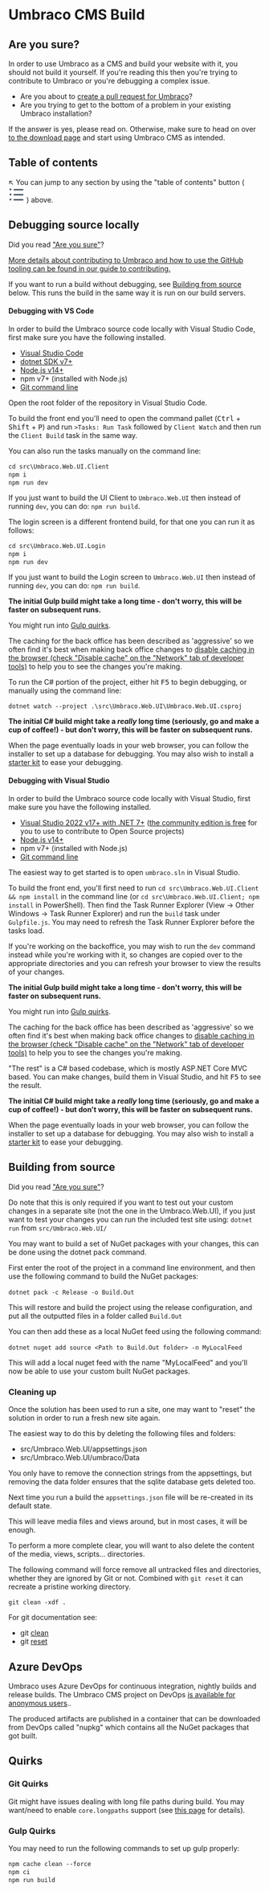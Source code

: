 # Umbraco CMS Build

## Are you sure?

In order to use Umbraco as a CMS and build your website with it, you should not build it yourself. If you're reading this then you're trying to contribute to Umbraco or you're debugging a complex issue.

- Are you about to [create a pull request for Umbraco][contribution guidelines]?
- Are you trying to get to the bottom of a problem in your existing Umbraco installation?

If the answer is yes, please read on. Otherwise, make sure to head on over [to the download page](https://our.umbraco.com/download) and start using Umbraco CMS as intended.

## Table of contents

↖️ You can jump to any section by using the "table of contents" button ( ![Table of contents icon](img/tableofcontentsicon.svg) ) above.


## Debugging source locally

Did you read ["Are you sure"](#are-you-sure)?

[More details about contributing to Umbraco and how to use the GitHub tooling can be found in our guide to contributing.][contribution guidelines]

If you want to run a build without debugging, see [Building from source](#building-from-source) below. This runs the build in the same way it is run on our build servers.

#### Debugging with VS Code

In order to build the Umbraco source code locally with Visual Studio Code, first make sure you have the following installed.

  * [Visual Studio Code](https://code.visualstudio.com/)
  * [dotnet SDK v7+](https://dotnet.microsoft.com/en-us/download)
  * [Node.js v14+](https://nodejs.org/en/download/)
  * npm v7+ (installed with Node.js)
  * [Git command line](https://git-scm.com/download/)

Open the root folder of the repository in Visual Studio Code.

To build the front end you'll need to open the command pallet (<kbd>Ctrl</kbd> + <kbd>Shift</kbd> + <kbd>P</kbd>) and run `>Tasks: Run Task` followed by `Client Watch` and then run the `Client Build` task in the same way.

You can also run the tasks manually on the command line:

```
cd src\Umbraco.Web.UI.Client
npm i
npm run dev
```

If you just want to build the UI Client to `Umbraco.Web.UI` then instead of running `dev`, you can do: `npm run build`.

The login screen is a different frontend build, for that one you can run it as follows:

```
cd src\Umbraco.Web.UI.Login
npm i
npm run dev
```

If you just want to build the Login screen to `Umbraco.Web.UI` then instead of running `dev`, you can do: `npm run build`.

**The initial Gulp build might take a long time - don't worry, this will be faster on subsequent runs.**

You might run into [Gulp quirks](#gulp-quirks).

The caching for the back office has been described as 'aggressive' so we often find it's best when making back office changes to [disable caching in the browser (check "Disable cache" on the "Network" tab of developer tools)][disable browser caching] to help you to see the changes you're making.

To run the C# portion of the project, either hit <kbd>F5</kbd> to begin debugging, or manually using the command line:

```
dotnet watch --project .\src\Umbraco.Web.UI\Umbraco.Web.UI.csproj
```

**The initial C# build might take a _really_ long time (seriously, go and make a cup of coffee!) - but don't worry, this will be faster on subsequent runs.**

When the page eventually loads in your web browser, you can follow the installer to set up a database for debugging. You may also wish to install a [starter kit][starter kits] to ease your debugging.

#### Debugging with Visual Studio

In order to build the Umbraco source code locally with Visual Studio, first make sure you have the following installed.

  * [Visual Studio 2022 v17+ with .NET 7+](https://visualstudio.microsoft.com/vs/) ([the community edition is free](https://www.visualstudio.com/thank-you-downloading-visual-studio/?sku=Community&rel=15) for you to use to contribute to Open Source projects)
  * [Node.js v14+](https://nodejs.org/en/download/)
  * npm v7+ (installed with Node.js)
  * [Git command line](https://git-scm.com/download/)

The easiest way to get started is to open `umbraco.sln` in Visual Studio.

To build the front end, you'll first need to run `cd src\Umbraco.Web.UI.Client && npm install`  in the command line (or `cd src\Umbraco.Web.UI.Client; npm install` in PowerShell). Then find the Task Runner Explorer (View → Other Windows → Task Runner Explorer) and run the `build` task under `Gulpfile.js`. You may need to refresh the Task Runner Explorer before the tasks load.

If you're working on the backoffice, you may wish to run the `dev` command instead while you're working with it, so changes are copied over to the appropriate directories and you can refresh your browser to view the results of your changes.

**The initial Gulp build might take a long time - don't worry, this will be faster on subsequent runs.**

You might run into [Gulp quirks](#gulp-quirks).

The caching for the back office has been described as 'aggressive' so we often find it's best when making back office changes to [disable caching in the browser (check "Disable cache" on the "Network" tab of developer tools)][disable browser caching] to help you to see the changes you're making.

"The rest" is a C# based codebase, which is mostly ASP.NET Core MVC based. You can make changes, build them in Visual Studio, and hit <kbd>F5</kbd> to see the result.

**The initial C# build might take a _really_ long time (seriously, go and make a cup of coffee!) - but don't worry, this will be faster on subsequent runs.**

When the page eventually loads in your web browser, you can follow the installer to set up a database for debugging. You may also wish to install a [starter kit][starter kits] to ease your debugging.

## Building from source

Did you read ["Are you sure"](#are-you-sure)?

Do note that this is only required if you want to test out your custom changes in a separate site (not the one in the Umbraco.Web.UI), if you just want to test your changes you can run the included test site using: `dotnet run` from `src/Umbraco.Web.UI/`

You may want to build a set of NuGet packages with your changes, this can be done using the dotnet pack command. 

First enter the root of the project in a command line environment, and then use the following command to build the NuGet packages:

`dotnet pack -c Release -o Build.Out`

This will restore and build the project using the release configuration, and put all the outputted files in a folder called `Build.Out`

You can then add these as a local NuGet feed using the following command:

`dotnet nuget add source <Path to Build.Out folder> -n MyLocalFeed`

This will add a local nuget feed with the name "MyLocalFeed" and you'll now be able to use your custom built NuGet packages. 

### Cleaning up

Once the solution has been used to run a site, one may want to "reset" the solution in order to run a fresh new site again.

The easiest way to do this by deleting the following files and folders:
* src/Umbraco.Web.UI/appsettings.json
* src/Umbraco.Web.UI/umbraco/Data

You only have to remove the connection strings from the appsettings, but removing the data folder  ensures that the sqlite database gets deleted too.

Next time you run a build the `appsettings.json` file will be re-created in its default state.

This will leave media files and views around, but in most cases, it will be enough.

To perform a more complete clear, you will want to also delete the content of the media, views, scripts... directories.

The following command will force remove all untracked files and directories, whether they are ignored by Git or not. Combined with `git reset` it can recreate a pristine working directory. 

    git clean -xdf .

For git documentation see:
* git [clean](<https://git-scm.com/docs/git-clean>)
* git [reset](<https://git-scm.com/docs/git-reset>)

## Azure DevOps

Umbraco uses Azure DevOps for continuous integration, nightly builds and release builds. The Umbraco CMS project on DevOps [is available for anonymous users](https://umbraco.visualstudio.com/Umbraco%20Cms)..

The produced artifacts are published in a container that can be downloaded from DevOps called "nupkg" which contains all the NuGet packages that got built.

## Quirks

### Git Quirks

Git might have issues dealing with long file paths during build. You may want/need to enable `core.longpaths` support (see [this page](https://github.com/msysgit/msysgit/wiki/Git-cannot-create-a-file-or-directory-with-a-long-path) for details).

### Gulp Quirks

You may need to run the following commands to set up gulp properly:

  ```
npm cache clean --force
npm ci
npm run build
  ```



[ contribution guidelines]: CONTRIBUTING.md	"Read the guide to contributing for more details on contributing to Umbraco"
[ starter kits ]: https://our.umbraco.com/packages/?category=Starter%20Kits&version=9	"Browse starter kits available for v9 on Our "
[ disable browser caching ]: https://techwiser.com/disable-cache-google-chrome-firefox "Instructions on how to disable browser caching in Chrome and Firefox"
